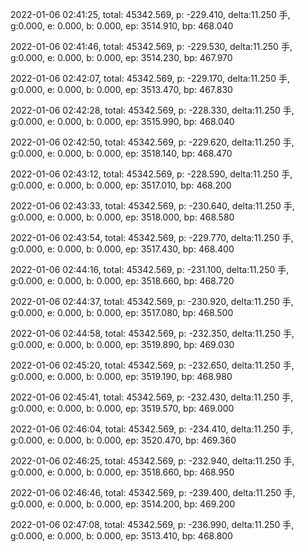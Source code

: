 2022-01-06 02:41:25, total: 45342.569, p: -229.410, delta:11.250 手, g:0.000, e: 0.000, b: 0.000, ep: 3514.910, bp: 468.040

2022-01-06 02:41:46, total: 45342.569, p: -229.530, delta:11.250 手, g:0.000, e: 0.000, b: 0.000, ep: 3514.230, bp: 467.970

2022-01-06 02:42:07, total: 45342.569, p: -229.170, delta:11.250 手, g:0.000, e: 0.000, b: 0.000, ep: 3513.470, bp: 467.830

2022-01-06 02:42:28, total: 45342.569, p: -228.330, delta:11.250 手, g:0.000, e: 0.000, b: 0.000, ep: 3515.990, bp: 468.040

2022-01-06 02:42:50, total: 45342.569, p: -229.620, delta:11.250 手, g:0.000, e: 0.000, b: 0.000, ep: 3518.140, bp: 468.470

2022-01-06 02:43:12, total: 45342.569, p: -228.590, delta:11.250 手, g:0.000, e: 0.000, b: 0.000, ep: 3517.010, bp: 468.200

2022-01-06 02:43:33, total: 45342.569, p: -230.640, delta:11.250 手, g:0.000, e: 0.000, b: 0.000, ep: 3518.000, bp: 468.580

2022-01-06 02:43:54, total: 45342.569, p: -229.770, delta:11.250 手, g:0.000, e: 0.000, b: 0.000, ep: 3517.430, bp: 468.400

2022-01-06 02:44:16, total: 45342.569, p: -231.100, delta:11.250 手, g:0.000, e: 0.000, b: 0.000, ep: 3518.660, bp: 468.720

2022-01-06 02:44:37, total: 45342.569, p: -230.920, delta:11.250 手, g:0.000, e: 0.000, b: 0.000, ep: 3517.080, bp: 468.500

2022-01-06 02:44:58, total: 45342.569, p: -232.350, delta:11.250 手, g:0.000, e: 0.000, b: 0.000, ep: 3519.890, bp: 469.030

2022-01-06 02:45:20, total: 45342.569, p: -232.650, delta:11.250 手, g:0.000, e: 0.000, b: 0.000, ep: 3519.190, bp: 468.980

2022-01-06 02:45:41, total: 45342.569, p: -232.430, delta:11.250 手, g:0.000, e: 0.000, b: 0.000, ep: 3519.570, bp: 469.000

2022-01-06 02:46:04, total: 45342.569, p: -234.410, delta:11.250 手, g:0.000, e: 0.000, b: 0.000, ep: 3520.470, bp: 469.360

2022-01-06 02:46:25, total: 45342.569, p: -232.940, delta:11.250 手, g:0.000, e: 0.000, b: 0.000, ep: 3518.660, bp: 468.950

2022-01-06 02:46:46, total: 45342.569, p: -239.400, delta:11.250 手, g:0.000, e: 0.000, b: 0.000, ep: 3514.200, bp: 469.200

2022-01-06 02:47:08, total: 45342.569, p: -236.990, delta:11.250 手, g:0.000, e: 0.000, b: 0.000, ep: 3513.410, bp: 468.800